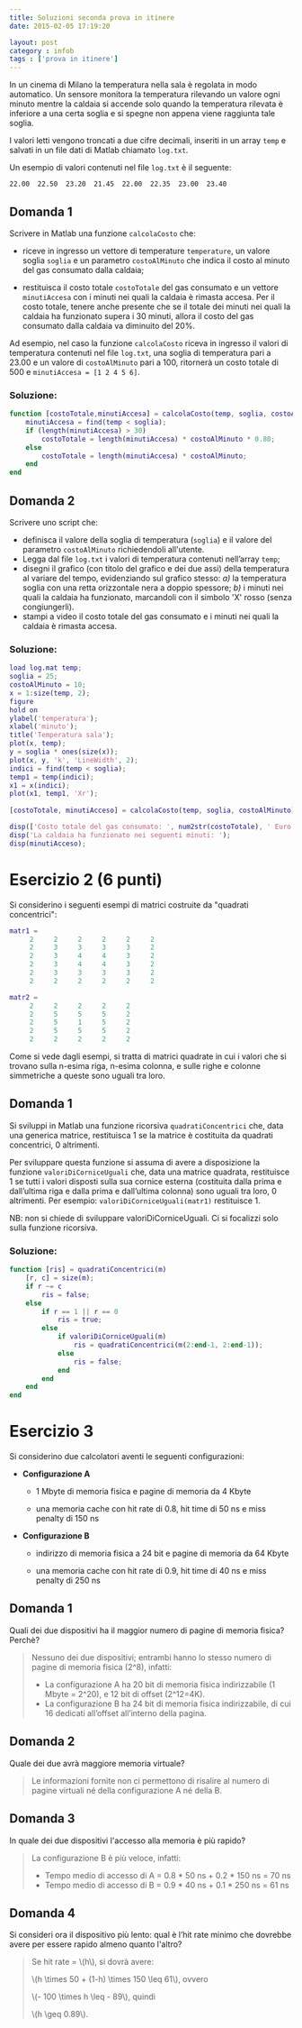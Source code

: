 ```yaml
---
title: Soluzioni seconda prova in itinere
date: 2015-02-05 17:19:20

layout: post
category : infob
tags : ['prova in itinere'] 
---
```




In un cinema di Milano la temperatura nella sala è regolata in modo automatico. Un sensore monitora la temperatura rilevando un valore ogni minuto mentre
la caldaia si accende solo quando la temperatura rilevata è inferiore a una certa soglia e si spegne non appena viene raggiunta tale soglia. 

I valori letti vengono troncati a due cifre decimali, inseriti in un array `temp` e salvati in un file dati di Matlab chiamato `log.txt`.

Un esempio di valori contenuti nel file `log.txt` è il seguente:

```
22.00  22.50  23.20  21.45  22.00  22.35  23.00  23.40
```

## Domanda 1
Scrivere in Matlab una funzione `calcolaCosto` che: 

* riceve in ingresso un vettore di temperature `temperature`, un valore soglia `soglia` e un parametro `costoAlMinuto` che indica il costo al minuto del gas consumato dalla caldaia;

* restituisca il costo totale `costoTotale` del gas consumato e un vettore `minutiAccesa` con i minuti nei quali la caldaia è rimasta accesa. Per il costo totale, tenere anche presente che se il totale dei minuti nei quali la caldaia ha funzionato supera i 30 minuti, allora il costo del gas consumato dalla caldaia va diminuito del 20%.

Ad esempio, nel caso la funzione `calcolaCosto` riceva in ingresso il valori di temperatura contenuti nel file `log.txt`, una soglia di temperatura pari a 23.00 e un valore di `costoAlMinuto` pari a 100, ritornerà un costo totale di 500 e `minutiAccesa = [1 2 4 5 6]`.   


### Soluzione:

```matlab
function [costoTotale,minutiAccesa] = calcolaCosto(temp, soglia, costoAlMinuto)
    minutiAccesa = find(temp < soglia);
    if (length(minutiAccesa) > 30)
        costoTotale = length(minutiAccesa) * costoAlMinuto * 0.80;
    else
        costoTotale = length(minutiAccesa) * costoAlMinuto;
    end
end
```

## Domanda 2

Scrivere  uno script che:

* definisca il valore della soglia di temperatura (`soglia`) e il valore del parametro `costoAlMinuto` richiedendoli all'utente. 
* Legga dal file `log.txt` i valori di temperatura contenuti nell’array `temp`;
* disegni il grafico (con titolo del grafico e dei due assi) della temperatura al variare del tempo, evidenziando sul grafico stesso: _a)_ la temperatura soglia con una retta orizzontale nera a doppio spessore; _b)_ i minuti nei quali la caldaia ha funzionato, marcandoli con il simbolo 'X' rosso (senza congiungerli).
* stampi a video il costo totale del gas consumato e i minuti nei quali la caldaia è rimasta accesa.

### Soluzione:

```matlab
load log.mat temp; 
soglia = 25;
costoAlMinuto = 10;
x = 1:size(temp, 2);
figure
hold on
ylabel('temperatura');
xlabel('minuto');
title('Temperatura sala');
plot(x, temp);
y = soglia * ones(size(x));
plot(x, y, 'k', 'LineWidth', 2);
indici = find(temp < soglia);
temp1 = temp(indici);
x1 = x(indici);
plot(x1, temp1, 'Xr');
    
[costoTotale, minutiAcceso] = calcolaCosto(temp, soglia, costoAlMinuto);

disp(['Costo totale del gas consumato: ', num2str(costoTotale), ' Euro.']);
disp('La caldaia ha funzionato nei seguenti minuti: ');
disp(minutiAcceso);
```


# Esercizio 2 (6 punti)

Si considerino i seguenti esempi di matrici costruite da "quadrati concentrici":


```matlab
matr1 = 
     2     2     2     2     2     2
     2     3     3     3     3     2
     2     3     4     4     3     2
     2     3     4     4     3     2
     2     3     3     3     3     2
     2     2     2     2     2     2
```



```matlab
matr2 =
     2     2     2     2     2
     2     5     5     5     2
     2     5     1     5     2
     2     5     5     5     2
     2     2     2     2     2
```


Come si vede dagli esempi, si tratta di matrici quadrate in cui i valori che si trovano sulla n-esima riga, n-esima colonna, e sulle righe e colonne simmetriche a queste sono uguali tra loro.

## Domanda 1

Si sviluppi in Matlab una funzione ricorsiva `quadratiConcentrici` che, data una generica matrice, restituisca 1 se la matrice è costituita da quadrati concentrici, 0 altrimenti. 


Per sviluppare questa funzione si assuma di avere a disposizione la funzione `valoriDiCorniceUguali` che, data una matrice quadrata, restituisce 1 se tutti i valori disposti sulla sua cornice esterna (costituita dalla prima e dall’ultima riga e dalla prima e dall’ultima colonna) sono uguali tra loro, 0 altrimenti. Per esempio: `valoriDiCorniceUguali(matr1)` restituisce 1.

NB: non si chiede di sviluppare valoriDiCorniceUguali. Ci si focalizzi solo sulla funzione ricorsiva.

### Soluzione:


```matlab
function [ris] = quadratiConcentrici(m)
    [r, c] = size(m);
    if r ~= c 
        ris = false;
    else
        if r == 1 || r == 0
            ris = true;
        else
            if valoriDiCorniceUguali(m)
                ris = quadratiConcentrici(m(2:end-1, 2:end-1));
            else 
                ris = false;
            end
        end
    end
end

```

# Esercizio 3 

Si considerino due calcolatori aventi le seguenti configurazioni:

* __Configurazione A__

    * 1 Mbyte di memoria fisica e pagine di memoria da 4 Kbyte

    * una memoria cache con hit rate di 0.8, hit time di 50 ns e miss penalty di 150 ns

* __Configurazione B__

    * indirizzo di memoria fisica a 24 bit e pagine di memoria da 64 Kbyte

    * una memoria cache con hit rate di 0.9, hit time di 40 ns e miss penalty di 250 ns

## Domanda 1
Quali dei due dispositivi ha il maggior numero di pagine di memoria fisica? Perchè?

> Nessuno dei due dispositivi; entrambi hanno lo stesso numero di pagine di memoria fisica (2^8), infatti:
> 
> * La configurazione A ha 20 bit di memoria fisica indirizzabile (1 Mbyte = 2^20), e 12 bit di offset (2^12=4K).
> * La configurazione B ha 24 bit di memoria fisica indirizzabile, di cui 16 dedicati all’offset all’interno della pagina.

## Domanda 2
Quale dei due avrà maggiore memoria virtuale?

> Le informazioni fornite non ci permettono di risalire al numero di pagine virtuali né della configurazione A né della B.

## Domanda 3
In quale dei due dispositivi l'accesso alla memoria è più rapido?

> La configurazione B è più veloce, infatti:
> 
> * Tempo medio di accesso di A = 0.8 * 50 ns + 0.2 * 150 ns = 70 ns
> * Tempo medio di accesso di B = 0.9 * 40 ns + 0.1 * 250 ns = 61 ns

## Domanda 4
Si consideri ora il dispositivo più lento: qual è l’hit rate minimo che dovrebbe avere per essere rapido almeno quanto l'altro?

> Se hit rate = \\(h\\), si dovrà avere: 
> 
> \\(h \times 50 + (1-h) \times 150 \leq 61\\), ovvero
> 
> \\(- 100 \times h \leq - 89\\), quindi
> 
> \\(h \geq 0.89\\).
> 

